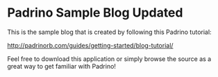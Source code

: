 # Padrino Sample Blog Updated

This is the sample blog that is created by following this Padrino tutorial:

http://padrinorb.com/guides/getting-started/blog-tutorial/

Feel free to download this application or simply browse the source as a great way to get familiar with Padrino!
